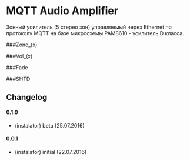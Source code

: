 # MQTT Audio Amplifier

Зонный усилитель (5 стерео зон) управляемый через Ethernet по протоколу MQTT на базе микросхемы PAM8610 - усилитель D класса.

###Zone_(x)

###Vol_(x)

###Fade

###SHTD

## Changelog

#### 0.1.0
* (instalator) beta (25.07.2016)
#### 0.0.1
* (instalator) initial (22.07.2016)

